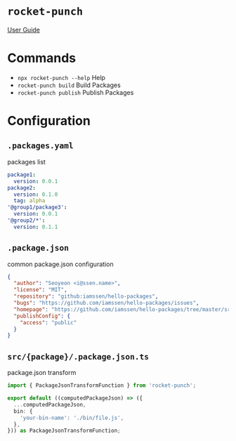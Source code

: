 # `rocket-punch`

[User Guide](https://www.notion.so/ssen/Rocket-Punch-7db34cad1cb444bb945f1a4b9bc3cc8a)

# Commands

- `npx rocket-punch --help` Help
- `rocket-punch build` Build Packages
- `rocket-punch publish` Publish Packages

# Configuration

## `.packages.yaml`

packages list

```yaml
package1:
  version: 0.0.1
package2:
  version: 0.1.0
  tag: alpha
'@group1/package3':
  version: 0.0.1
'@group2/*':
  version: 0.1.1
```

## `.package.json`

common package.json configuration

```json
{
  "author": "Seoyeon <i@ssen.name>",
  "license": "MIT",
  "repository": "github:iamssen/hello-packages",
  "bugs": "https://github.com/iamssen/hello-packages/issues",
  "homepage": "https://github.com/iamssen/hello-packages/tree/master/src/{name}",
  "publishConfig": {
    "access": "public"
  }
}
```

## `src/{package}/.package.json.ts`

package.json transform

```ts
import { PackageJsonTransformFunction } from 'rocket-punch';

export default ((computedPackageJson) => ({
  ...computedPackageJson,
  bin: {
    'your-bin-name': './bin/file.js',
  },
})) as PackageJsonTransformFunction;
```